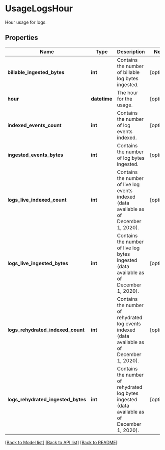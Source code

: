 # UsageLogsHour

Hour usage for logs.

## Properties

| Name                               | Type         | Description                                                                                   | Notes      |
| ---------------------------------- | ------------ | --------------------------------------------------------------------------------------------- | ---------- |
| **billable_ingested_bytes**        | **int**      | Contains the number of billable log bytes ingested.                                           | [optional] |
| **hour**                           | **datetime** | The hour for the usage.                                                                       | [optional] |
| **indexed_events_count**           | **int**      | Contains the number of log events indexed.                                                    | [optional] |
| **ingested_events_bytes**          | **int**      | Contains the number of log bytes ingested.                                                    | [optional] |
| **logs_live_indexed_count**        | **int**      | Contains the number of live log events indexed (data available as of December 1, 2020).       | [optional] |
| **logs_live_ingested_bytes**       | **int**      | Contains the number of live log bytes ingested (data available as of December 1, 2020).       | [optional] |
| **logs_rehydrated_indexed_count**  | **int**      | Contains the number of rehydrated log events indexed (data available as of December 1, 2020). | [optional] |
| **logs_rehydrated_ingested_bytes** | **int**      | Contains the number of rehydrated log bytes ingested (data available as of December 1, 2020). | [optional] |

[[Back to Model list]](README.md#documentation-for-models) [[Back to API list]](README.md#documentation-for-api-endpoints) [[Back to README]](README.md)
